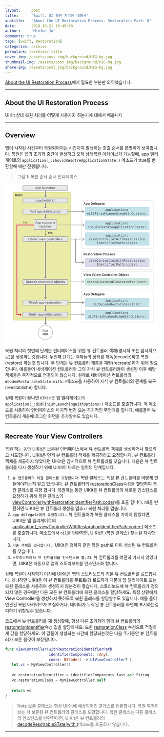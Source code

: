 ```yaml
---
layout:     post
title:      "Swift. UI 복원 처리에 대해서"
subtitle:   "About the UI Restoration Process. Restoration Part: 6"
date:       2018-10-21 18:45:00
author:     "MinJun Ju"
comments: true 
tags: [Swift, Restoration]
categories: archive
permalink: /archive/:title
cover-img: /assets/post_img/background/HIG-bg.jpg
thumbnail-img: /assets/post_img/background/HIG-bg.jpg
share-img: /assets/post_img/background/HIG-bg.jpg
---
```


[About the UI Restoration Process](https://developer.apple.com/documentation/uikit/view_controllers/preserving_your_app_s_ui_across_launches/about_the_ui_restoration_process)에서 필요한 부분만 의역했습니다.

---

## About the UI Restoration Process

UIKit 상태 복원 처리를 어떻게 사용자화 하는지에 대해서 배웁니다

---

## Overview 

앱이 시작된 시간부터 복원되어지는 시간까지 발생하는 호출 순서를 분명하게 보여줍니다. 복원은 앱의 초기화 중간에 발생하고 오직 상태복원 아카이브가 가능할때, app 델리게이트의 `application(_:shouldResotreApplicationSTate:)` 메소드가 true를 반환할때 에만 진행됩니다.

> 그림 1: 복원 순서 순서 인터페이스 

![](/assets/post_img/posts/Restorazation-document-0.png)

복원 처리의 첫번째 단계는 인터페이스를 위한 뷰 컨트롤러 객체(명시적 또는 암시적으로)를 생성하는것입니다. 두번째 단계는 객체들의 상태를 해독(decode)하고 복원(restore) 하는것 입니다. 두 단계는 뷰 컨트롤러 계층을 재현(recreate)하기 위해 필요합니다. 예를들어 네비게이션 컨트롤러와 그의 자식 뷰 컨트롤러들이 생성된 이후 해당 객체들은 즉각적으로 연결되지 않습니다. 실제로 네비게이션 컨트롤러의 `deodedRestorableState(with:)`메소드를 사용하여 자식 뷰 컨트롤러의 관계를 복구(reestablishe) 합니다.

상태 복원이 끝나면 `UIKit`은 앱 델리게이트의 `application(_:didFinishLaunchingWithOptions:)` 매소드를 호출합니다. 이 메소드를 사용하여 인터페이스의 마지막 변경 또는 추가적인 무언가를 합니다. 예를들어 뷰 컨트롤러 계층에 로그인 화면을 추가할수도 있습니다.

---

## Recreate Your View Controllers

복원 하는 동안 UIKit은 보존된 인터페이스에서 뷰 컨트롤러 객체를 생성하거나 찾으려고 시도합니다. UIKit은 먼저 뷰 컨트롤러 객체를 제공하라고 요청합니다. 뷰 컨트롤러 객체를 제공하지 않았다면 UIKit은 암시적으로 뷰 컨트롤러를 찾습니다. 다음은 뷰 컨트롤러를 다시 생성하기 위해 UIKit이 다르는 일련의 단계입니다.

1. `뷰 컨트롤러의 복원 클레스를 요청합니다`: 복원 클레스는 특정 뷰 컨트롤러를 어떻게 만들어야하는지 알고 있습니다. 뷰 컨트롤러의 [<U>restorationClass</U>](https://developer.apple.com/documentation/uikit/uiviewcontroller/1621472-restorationclass)속성을 할당하여 복원 클레스를 지정 합니다. 복원하는 동안 UIKit은 뷰 컨트롤러의 새로운 인스턴스를 요청하기 위해 복원 클레스의 [<U>viewController(withRestorationIdentifierPath:coder)</U>](https://developer.apple.com/documentation/uikit/uiviewcontrollerrestoration/1616859-viewcontroller)를 호출 합니다. nil을 반환하면 UIKit은 뷰 컨트롤러 생성을 멈추고 복원 처리를 멈춥니다.
2. `app delegate에게 요청합니다.`: 뷰 컨트롤러가 복원 클레스를 가지지 않았다면, UIKit은  앱 델리게이트의 [<U>application(_:viewControllerWithRestorationIdentifierPath:coder:)</U>](https://developer.apple.com/documentation/uikit/uiapplicationdelegate/1623062-application) 메소드를 호출합니다. 메소드에서 `nil`을 반환하면, UIKit은 (복원 클레스) 찾는걸 지속합니다. 
3. `기존 객체를 검사합니다.`: UIKit은 정확히 같은 복원 path로 이미 생성된 뷰 컨트롤러를  찾습니다.
4. `스토리보드에서 뷰 컨트롤러를 인스턴스화 합니다`: 뷰 컨트롤러를 여전히 가지지 않았다면, UIKit은 자동으로 앱의 스토리보드를 인스턴스화 합니다. 

상태 복원이 시작되기 이전에 UIKit은 앱의 스토리보드의 기본 뷰 컨트롤러를 로드합니다. 왜냐하면 UIKit은 이 뷰 컨트롤러를 무료로(?) 로드하기 때문에 앱 델리게이트 또는 복원 클레스를 사용하여 생성하지 않는것이 좋습니다, 스토리보드에 뷰 컨트롤러가 정의되지 않은 경우에만 다른 모든 뷰 컨트롤러에 복원 클레스를 할당하세요. 특정 상황에서 View Controller를 생성하지 못하도록 복원 클레스를 할당할수도 있습니다. 예를 들어 연관된 복원 아카이브가 부실하거나, 데이터가 누락된 뷰 컨트롤러를 화면에 표시하는걸 피하기 위함일수 있습니다. 

코드에서 뷰 컨트롤러를 재 생성할때, 항상 다른 초기화와 함께 뷰 컨트롤러의 [restorationIdentifier](https://developer.apple.com/documentation/uikit/uiviewcontroller/1621499-restorationidentifier)속성 값을 할당하세요. 또한 [restorationClass](https://developer.apple.com/documentation/uikit/uiviewcontroller/1621472-restorationclass) 속성으로 적절하게 값을 할당하세요. 이 값들이 생성되는 시간에 할당되는것은 다음 주기동안 뷰 컨트롤러가 보존 될것이 보장됩니다.

```swift
func viewController(withRestorationIdentifierPath 
                    identifierComponents: [Any], 
                    coder: NSCoder) -> UIViewController? {
   let vc = MyViewController()
        
   vc.restorationIdentifier = identifierComponents.last as? String
   vc.restorationClass = MyViewController.self
        
   return vc
}
```

> Note
> 보존 클레스는 항상 UIKit에 예상되어진 클레스를 반환합니다. 복원 아카이브는 각 보존된 뷰 컨트롤러의 클레스를 포함합니다. 복원 클레스는 다른 클레스의 인스턴스를 반환한다면, UIKit은 뷰 컨트롤러의 [<U>decodeResotrableSTate(with:)</U>](https://developer.apple.com/documentation/uikit/uiviewcontroller/1621429-decoderestorablestate)메소드를 호출하지 않습니다.

---
